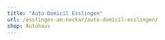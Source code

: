 ```yaml
---
title: "Auto Domicil Esslingen"
url: /esslingen-am-neckar/auto-domicil-esslingen/
shop: Autohaus
---
```

